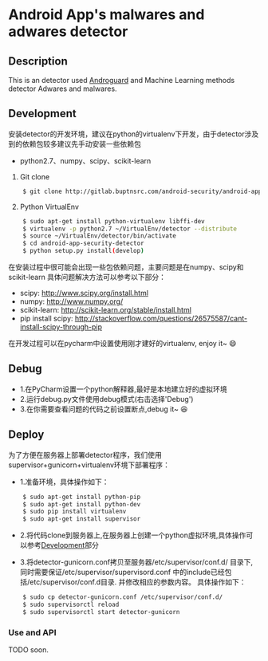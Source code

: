 # Android App's malwares and adwares detector

## Description

This is an detector used [Androguard](https://github.com/androguard/androguard) and Machine Learning methods 
detector Adwares and malwares.

## Development

安装detector的开发环境，建议在python的virtualenv下开发，由于detector涉及到的依赖包较多建议先手动安装一些依赖包
- python2.7、numpy、scipy、scikit-learn

1. Git clone

```sh
    $ git clone http://gitlab.buptnsrc.com/android-security/android-app-security-detector.git
```

2. Python VirtualEnv

```sh
    $ sudo apt-get install python-virtualenv libffi-dev
    $ virtualenv -p python2.7 ~/VirtualEnv/detector --distribute
    $ source ~/VirtualEnv/detector/bin/activate
    $ cd android-app-security-detector
    $ python setup.py install(develop)
```

在安装过程中很可能会出现一些包依赖问题，主要问题是在numpy、scipy和scikit-learn
具体问题解决方法可以参考以下部分：
- scipy: http://www.scipy.org/install.html
- numpy: http://www.numpy.org/
- scikit-learn: http://scikit-learn.org/stable/install.html
- pip install scipy: http://stackoverflow.com/questions/26575587/cant-install-scipy-through-pip

在开发过程可以在pycharm中设置使用刚才建好的virtualenv, enjoy it~ :smile:

## Debug

 - 1.在PyCharm设置一个python解释器,最好是本地建立好的虚拟环境
 - 2.运行debug.py文件使用debug模式(右击选择'Debug')
 - 3.在你需要查看问题的代码之前设置断点,debug it~ :satisfied:

## Deploy

为了方便在服务器上部署detector程序，我们使用supervisor+gunicorn+virtualenv环境下部署程序：

 - 1.准备环境，具体操作如下：
 
```sh
    $ sudo apt-get install python-pip  
    $ sudo apt-get install python-dev       
    $ sudo pip install virtualenv       
    $ sudo apt-get install supervisor    
```

 - 2.将代码clone到服务器上,在服务器上创建一个python虚拟环境,具体操作可以参考[Development](#Development)部分
 
 - 3.将detector-gunicorn.conf拷贝至服务器/etc/supervisor/conf.d/ 目录下,同时需要保证/etc/supervisor/supervisord.conf
     中的include已经包括/etc/supervisor/conf.d目录. 并修改相应的参数内容。 具体操作如下：
     
```sh
    $ sudo cp detector-gunicorn.conf /etc/supervisor/conf.d/
    $ sudo supervisorctl reload  
    $ sudo supervisorctl start detector-gunicorn 
```

### Use and API
 TODO soon.

